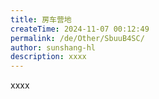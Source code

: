 ```yaml
---
title: 房车营地
createTime: 2024-11-07 00:12:49
permalink: /de/Other/SbuuB4SC/
author: sunshang-hl
description: xxxx
---
```


xxxx